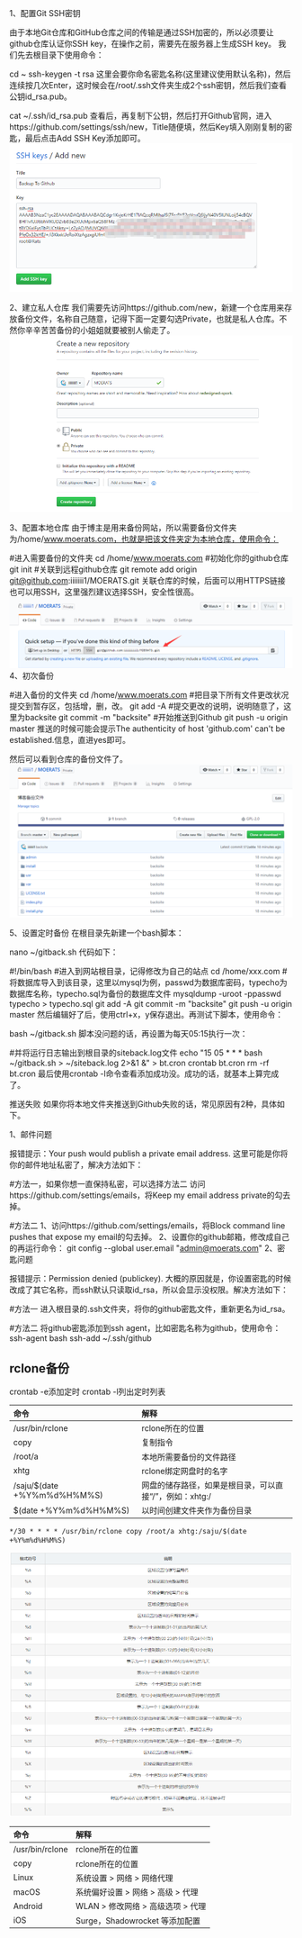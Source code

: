 1、配置Git SSH密钥

由于本地Git仓库和GitHub仓库之间的传输是通过SSH加密的，所以必须要让github仓库认证你SSH key，在操作之前，需要先在服务器上生成SSH key。
我们先去根目录下使用命令：

cd ~
ssh-keygen -t rsa
这里会要你命名密匙名称(这里建议使用默认名称)，然后连续按几次Enter，这时候会在/root/.ssh文件夹生成2个ssh密钥，然后我们查看公钥id_rsa.pub。

cat ~/.ssh/id_rsa.pub
查看后，再复制下公钥，然后打开Github官网，进入https://github.com/settings/ssh/new，Title随便填，然后Key填入刚刚复制的密匙，最后点击Add SSH Key添加即可。
![1](1.png)

2、建立私人仓库
我们需要先访问https://github.com/new，新建一个仓库用来存放备份文件，名称自己随意，记得下面一定要勾选Private，也就是私人仓库。不然你辛辛苦苦备份的小姐姐就要被别人偷走了。
![1](2.png)

3、配置本地仓库
由于博主是用来备份网站，所以需要备份文件夹为/home/www.moerats.com，也就是把该文件夹定为本地仓库，使用命令：

#进入需要备份的文件夹
cd /home/www.moerats.com
#初始化你的github仓库
git init
#关联到远程github仓库
git remote add origin git@github.com:iiiiiii1/MOERATS.git
关联仓库的时候，后面可以用HTTPS链接也可以用SSH，这里强烈建议选择SSH，安全性很高。
![1](3.png)
4、初次备份

#进入备份的文件夹
cd /home/www.moerats.com
#把目录下所有文件更改状况提交到暂存区，包括增，删，改。
git add -A
#提交更改的说明，说明随意了，这里为backsite
git commit -m "backsite"
#开始推送到Github
git push -u origin master
推送的时候可能会提示The authenticity of host 'github.com' can't be established.信息，直进yes即可。

然后可以看到仓库的备份文件了。
![1](4.png)

5、设置定时备份
在根目录先新建一个bash脚本：

nano ~/gitback.sh
代码如下：

#!/bin/bash
#进入到网站根目录，记得修改为自己的站点
cd /home/xxx.com
#将数据库导入到该目录，这里以mysql为例，passwd为数据库密码，typecho为数据库名称，typecho.sql为备份的数据库文件
mysqldump -uroot -ppasswd typecho > typecho.sql
git add -A
git commit -m "backsite"
git push -u origin master
然后编辑好了后，使用ctrl+x，y保存退出。再测试下脚本，使用命令：

bash ~/gitback.sh
脚本没问题的话，再设置为每天05:15执行一次：

#并将运行日志输出到根目录的siteback.log文件
echo "15 05 * * * bash ~/gitback.sh > ~/siteback.log 2>&1 &" > bt.cron
crontab bt.cron
rm -rf bt.cron
最后使用crontab -l命令查看添加成功没。成功的话，就基本上算完成了。

推送失败
如果你将本地文件夹推送到Github失败的话，常见原因有2种，具体如下。

1、邮件问题

报错提示：Your push would publish a private email address.
这里可能是你将你的邮件地址私密了，解决方法如下：

#方法一，如果你想一直保持私密，可以选择方法二
访问https://github.com/settings/emails，将Keep my email address private的勾去掉。

#方法二
1、访问https://github.com/settings/emails，将Block command line pushes that expose my email的勾去掉。
2、设置你的github邮箱，修改成自己的再运行命令：
git config --global user.email "admin@moerats.com"
2、密匙问题

报错提示：Permission denied (publickey).
大概的原因就是，你设置密匙的时候改成了其它名称，而ssh默认只读取id_rsa，所以会显示没权限。解决方法如下：

#方法一
进入根目录的.ssh文件夹，将你的github密匙文件，重新更名为id_rsa。

#方法二
将github密匙添加到ssh agent，比如密匙名称为github，使用命令：
ssh-agent bash
ssh-add ~/.ssh/github

## rclone备份
crontab -e添加定时  crontab -l列出定时列表

| 命令                        | 解释                                                |
| :-----------------------    | :-------------------------------------------------- |
| /usr/bin/rclone             | rclone所在的位置                                     |
| copy                        | 复制指令                                            |
| /root/a                     | 本地所需要备份的文件路径                              |
| xhtg                        | rclone绑定网盘时的名字                               |
| /saju/$(date +%Y%m%d%H%M%S) | 网盘的储存路径，如果是根目录，可以直接“/”，例如：xhtg:/ |
| $(date +%Y%m%d%H%M%S)       | 以时间创建文件夹作为备份目录                          |

```
*/30 * * * * /usr/bin/rclone copy /root/a xhtg:/saju/$(date +%Y%m%d%H%M%S)
```
![1](sj.png)

| 命令    | 解释                             |
| :-----------------------    | :-------------------------------------------------- |
| /usr/bin/rclone | rclone所在的位置 |
| copy     | rclone所在的位置  |
| Linux   | 系统设置 > 网络 > 网络代理           |
| macOS   | 系统偏好设置 > 网络 > 高级 > 代理      |
| Android | WLAN > 修改网络 > 高级选项 > 代理      |
| iOS     | Surge，Shadowrocket 等添加配置    |
